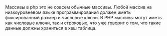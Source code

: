 Массивы в php это не совсем обычные массивы. Любой массив на низкоуровневом языке программирования должен иметь фиксированный размер и числовые ключи. В PHP массивы могут иметь как числовые ключи, так и строковые, что уже говорит о том, что такие данные должны храниться в хеш таблица.

